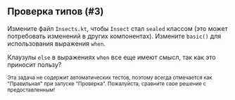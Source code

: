 ## Проверка типов (#3)

Измените файл `Insects.kt`, чтобы `Insect` стал `sealed` классом (это может потребовать
изменений в других компонентах). Измените `basic()` для использования выражения `when`.

Клаузулы `else` в выражениях `when` все еще имеют смысл, так как это приносит пользу?

<sub> Эта задача не содержит автоматических тестов,
поэтому всегда отмечается как "Правильная" при запуске "Проверка".
Пожалуйста, сравните свое решение с предоставленным! </sub>